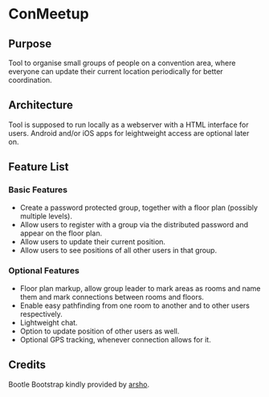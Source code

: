 # ConMeetup

## Purpose
Tool to organise small groups of people on a convention area, where everyone can update their current location periodically for better coordination.

## Architecture
Tool is supposed to run locally as a webserver with a HTML interface for users.
Android and/or iOS apps for leightweight access are optional later on.

## Feature List

### Basic Features
- Create a password protected group, together with a floor plan (possibly multiple levels).
- Allow users to register with a group via the distributed password and appear on the floor plan.
- Allow users to update their current position.
- Allow users to see positions of all other users in that group.

### Optional Features
- Floor plan markup, allow group leader to mark areas as rooms and name them and mark connections between rooms and floors.
- Enable easy pathfinding from one room to another and to other users respectively.
- Lightweight chat.
- Option to update position of other users as well.
- Optional GPS tracking, whenever connection allows for it.

## Credits
Bootle Bootstrap kindly provided by [arsho](https://github.com/arsho/bottle-bootstrap).